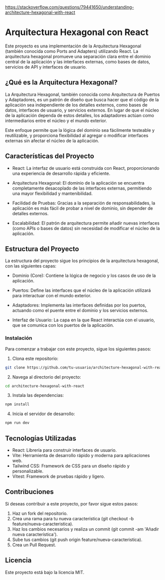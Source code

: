 https://stackoverflow.com/questions/79441650/understanding-architecture-hexagonal-with-react


# Arquitectura Hexagonal con React

Este proyecto es una implementación de la Arquitectura Hexagonal (también conocida como Ports and Adapters) utilizando React. La arquitectura hexagonal promueve una separación clara entre el dominio central de la aplicación y las interfaces externas, como bases de datos, servicios de API y interfaces de usuario.

## ¿Qué es la Arquitectura Hexagonal?
La Arquitectura Hexagonal, también conocida como Arquitectura de Puertos y Adaptadores, es un patrón de diseño que busca hacer que el código de la aplicación sea independiente de los detalles externos, como bases de datos, interfaces de usuario, y servicios externos. En lugar de que el núcleo de la aplicación dependa de estos detalles, los adaptadores actúan como intermediarios entre el núcleo y el mundo exterior.

Este enfoque permite que la lógica del dominio sea fácilmente testeable y reutilizable, y proporciona flexibilidad al agregar o modificar interfaces externas sin afectar el núcleo de la aplicación.

## Características del Proyecto

- React: La interfaz de usuario está construida con React, proporcionando una experiencia de desarrollo rápida y eficiente.

- Arquitectura Hexagonal: El dominio de la aplicación se encuentra completamente desacoplado de las interfaces externas, permitiendo una mayor flexibilidad y mantenibilidad.

- Facilidad de Pruebas: Gracias a la separación de responsabilidades, la aplicación es más fácil de probar a nivel de dominio, sin depender de detalles externos.

- Escalabilidad: El patrón de arquitectura permite añadir nuevas interfaces (como APIs o bases de datos) sin necesidad de modificar el núcleo de la aplicación.

## Estructura del Proyecto
La estructura del proyecto sigue los principios de la arquitectura hexagonal, con las siguientes capas:

- Dominio (Core): Contiene la lógica de negocio y los casos de uso de la aplicación.

- Puertos: Define las interfaces que el núcleo de la aplicación utilizará para interactuar con el mundo exterior.

- Adaptadores: Implementa las interfaces definidas por los puertos, actuando como el puente entre el dominio y los servicios externos.

- Interfaz de Usuario: La capa en la que React interactúa con el usuario, que se comunica con los puertos de la aplicación.

### Instalación

Para comenzar a trabajar con este proyecto, sigue los siguientes pasos:

1. Clona este repositorio:

```bash
git clone https://github.com/tu-usuario/architecture-hexagonal-with-react.git
```

2. Navega al directorio del proyecto:

```bash
cd architecture-hexagonal-with-react
```

3. Instala las dependencias:

```bash
npm install
```

4. Inicia el servidor de desarrollo:

```bash
npm run dev
```

## Tecnologías Utilizadas

- React: Librería para construir interfaces de usuario.
- Vite: Herramienta de desarrollo rápido y moderna para aplicaciones web.
- Tailwind CSS: Framework de CSS para un diseño rápido y personalizable.
- Vitest: Framework de pruebas rápido y ligero.

## Contribuciones
Si deseas contribuir a este proyecto, por favor sigue estos pasos:

1. Haz un fork del repositorio.
2. Crea una rama para tu nueva característica (git checkout -b feature/nueva-caracteristica).
3. Haz los cambios necesarios y realiza un commit (git commit -am 'Añadir nueva característica').
4. Sube tus cambios (git push origin feature/nueva-caracteristica).
5. Crea un Pull Request.

## Licencia

Este proyecto está bajo la licencia MIT.

